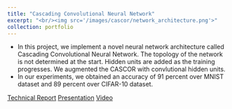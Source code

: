 ```yaml
---
title: "Cascading Convolutional Neural Network"
excerpt: "<br/><img src='/images/cascor/network_architecture.png'>"
collection: portfolio
---
```


* In this project, we implement a novel neural network architecture called Cascading Convolutional Neural Network. The topology of the network is not determined at the start. Hidden units are added as the training progresses. We augmented the CASCOR with convlutional hidden units.
* In our experiments, we obtained an accuracy of 91 percent over MNIST dataset and 89 percent over CIFAR-10 dataset.

[Technical Report](https://drive.google.com/file/d/1UzL-2oclYckpPHrDIGeB-kOXJkly0VXg/view?usp=sharing "Technical Report")
[Presentation](https://drive.google.com/file/d/1FScIsGvH8RmUmLHE0XfUDWYJdY89WYYv/view?usp=sharing "Presentation")
[Video](https://www.youtube.com/watch?v=dBDZ6R4_IhE "Video")

